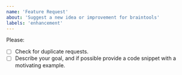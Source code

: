 ```yaml
---
name: 'Feature Request'
about: 'Suggest a new idea or improvement for braintools'
labels: 'enhancement'
---
```


Please:

- [ ] Check for duplicate requests.
- [ ] Describe your goal, and if possible provide a code snippet with a motivating example.
